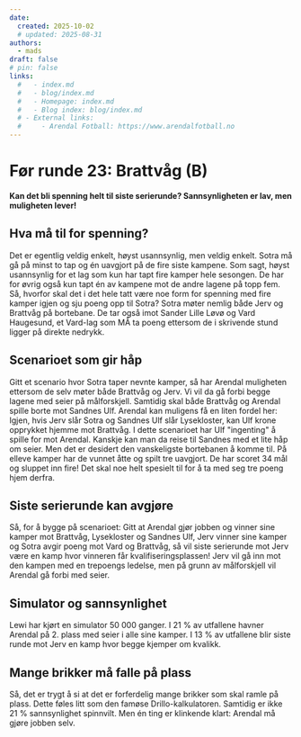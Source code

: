 ```yaml
---
date:
  created: 2025-10-02
  # updated: 2025-08-31
authors:
  - mads
draft: false
# pin: false
links:
  #   - index.md
  #   - blog/index.md
  #   - Homepage: index.md
  #   - Blog index: blog/index.md
  # - External links:
  #     - Arendal Fotball: https://www.arendalfotball.no
---
```


# Før runde 23: Brattvåg (B)

**Kan det bli spenning helt til siste serierunde? Sannsynligheten er lav, men muligheten lever!**

## Hva må til for spenning?

Det er egentlig veldig enkelt, høyst usannsynlig, men veldig enkelt. Sotra må gå på minst to tap og én uavgjort på de fire siste kampene. Som sagt, høyst usannsynlig for et lag som kun har tapt fire kamper hele sesongen. De har for øvrig også kun tapt én av kampene mot de andre lagene på topp fem. Så, hvorfor skal det i det hele tatt være noe form for spenning med fire kamper igjen og sju poeng opp til Sotra? Sotra møter nemlig både Jerv og Brattvåg på bortebane. De tar også imot Sander Lille Løvø og Vard Haugesund, et Vard-lag som MÅ ta poeng ettersom de i skrivende stund ligger på direkte nedrykk.

## Scenarioet som gir håp

Gitt et scenario hvor Sotra taper nevnte kamper, så har Arendal muligheten ettersom de selv møter både Brattvåg og Jerv. Vi vil da gå forbi begge lagene med seier på målforskjell. Samtidig skal både Brattvåg og Arendal spille borte mot Sandnes Ulf. Arendal kan muligens få en liten fordel her: Igjen, hvis Jerv slår Sotra og Sandnes Ulf slår Lysekloster, kan Ulf krone opprykket hjemme mot Brattvåg. I dette scenarioet har Ulf "ingenting" å spille for mot Arendal. Kanskje kan man da reise til Sandnes med et lite håp om seier. Men det er desidert den vanskeligste bortebanen å komme til. På elleve kamper har de vunnet åtte og spilt tre uavgjort. De har scoret 34 mål og sluppet inn fire! Det skal noe helt spesielt til for å ta med seg tre poeng hjem derfra.

## Siste serierunde kan avgjøre

Så, for å bygge på scenarioet: Gitt at Arendal gjør jobben og vinner sine kamper mot Brattvåg, Lysekloster og Sandnes Ulf, Jerv vinner sine kamper og Sotra avgir poeng mot Vard og Brattvåg, så vil siste serierunde mot Jerv være en kamp hvor vinneren får kvalifiseringsplassen! Jerv vil gå inn mot den kampen med en trepoengs ledelse, men på grunn av målforskjell vil Arendal gå forbi med seier.

## Simulator og sannsynlighet

Lewi har kjørt en simulator 50 000 ganger. I 21 % av utfallene havner Arendal på 2. plass med seier i alle sine kamper. I 13 % av utfallene blir siste runde mot Jerv en kamp hvor begge kjemper om kvalikk.

## Mange brikker må falle på plass

Så, det er trygt å si at det er forferdelig mange brikker som skal ramle på plass. Dette føles litt som den famøse Drillo-kalkulatoren. Samtidig er ikke 21 % sannsynlighet spinnvilt. Men én ting er klinkende klart: Arendal må gjøre jobben selv.
